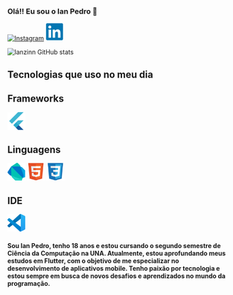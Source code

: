 ### Olá!! Eu sou o Ian Pedro 👋

[<img src="https://upload.wikimedia.org/wikipedia/commons/a/a5/Instagram_icon.png" alt="Instagram" width="40" height="40"/>](https://www.instagram.com/ianzinx7_/profilecard/?igsh=ZDR5Nm1zbTl2cXlh)
[<img src="https://raw.githubusercontent.com/devicons/devicon/master/icons/linkedin/linkedin-original.svg" alt="LinkedIn" width="40" height="40"/>](https://www.linkedin.com/in/ian-pedro-barbosa-160105251/) 

![Ianzinn GitHub stats](https://github-readme-stats.vercel.app/api?username=Ianzinn&show_icons=true&theme=dark)

## Tecnologias que uso no meu dia 
<div style= "display: inline_block">
<h2>Frameworks</h2>
<div>
    <img src="https://raw.githubusercontent.com/devicons/devicon/master/icons/flutter/flutter-original.svg" alt="Flutter" width="40" height="40"/>
</div>

<h2>Linguagens</h2>
<div>
    <img src="https://raw.githubusercontent.com/devicons/devicon/master/icons/dart/dart-original.svg" alt="Dart" width="40" height="40"/>
    <img src="https://raw.githubusercontent.com/devicons/devicon/master/icons/html5/html5-original.svg" alt="HTML5" width="40" height="40"/>
    <img src="https://raw.githubusercontent.com/devicons/devicon/master/icons/css3/css3-original.svg" alt="CSS3" width="40" height="40"/>
</div>

<h2>IDE</h2>
<div>
    <img src="https://raw.githubusercontent.com/devicons/devicon/master/icons/vscode/vscode-original.svg" alt="VSCode" width="40" height="40"/>
</div>
</div>

####  Sou Ian Pedro, tenho 18 anos e estou cursando o segundo semestre de Ciência da Computação na UNA. Atualmente, estou aprofundando meus estudos em Flutter, com o objetivo de me especializar no desenvolvimento de aplicativos mobile. Tenho paixão por tecnologia e estou sempre em busca de novos desafios e aprendizados no mundo da programação.
